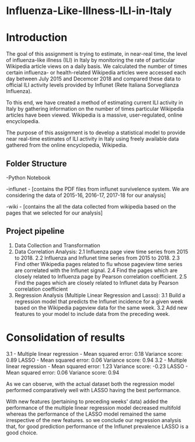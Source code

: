 # Influenza-Like-Illness-ILI-in-Italy

# Introduction
The goal of this assignment is trying to estimate, in near-real time, the level of influenza-like illness (ILI) in Italy by monitoring the rate of particular Wikipedia article views on a daily basis. We calculated the number of times certain influenza- or health-related Wikipedia articles were accessed each day between July 2015 and Decemcer 2018 and compared these data to official ILI activity levels provided by Influnet (Rete Italiana Sorveglianza Influenza).

To this end, we have created a method of estimating current ILI activity in Italy by gathering information on the number of times particular Wikipedia articles have been viewed. Wikipedia is a massive, user-regulated, online encyclopedia.

The purpose of this assignment is to develop a statistical model to provide near real-time estimates of ILI activity in Italy using freely available data gathered from the online encyclopedia, Wikipedia.

## Folder Structure
-Python Notebook

-influnet - [contains the PDF files from influnet survivelence system. We are considering the data of 2015-16, 2016-17, 2017-18 for our analysis]

-wiki - [contains the all the data collected from wikipedia based on the pages that we selected for our analysis]

## Project pipeline

1. Data Collection and Transformation
2. Data Correlation Analysis:
   2.1 Influenza page view time series from 2015 to 2018.
   2.2 Influenza and Influnet time series from 2015 to 2018.
   2.3 Find other Wikipedia pages related to flu whose pageview time series are correlated with the Influnet signal. 
   2.4 Find the pages which are closely related to Influenza page by Pearson correlation coefficient.
   2.5 Find the pages which are closely related to Influnet data by Pearson correlation coefficient
3. Regression Analysis (Multiple Linear Regression and Lasso):
   3.1 Build a regression model that predicts the Influnet incidence for a given week based on the Wikipedia pageview data for the same week.
   3.2 Add new features to your model to include data from the preceding week.

# Consolidation of results
3.1 - Multiple linear regression - Mean squared error: 0.18 Variance score: 0.89 LASSO - Mean squared error: 0.06 Variance score: 0.94
3.2 - Multiple linear regression - Mean squared error: 1.23 Variance score: -0.23 LASSO - Mean squared error: 0.06 Variance score: 0.94

As we can observe, with the actual dataset both the regression model performed comparatively well with LASSO having the best performance.

With new features (pertaining to preceding weeks' data) added the performance of the multiple linear regression model decreased multifold whereas the performance of the LASSO model remained the same irrespective of the new features. so we conclude our regression analysis that, for good prediction performance of the Influnet prevalence LASSO is a good choice.
